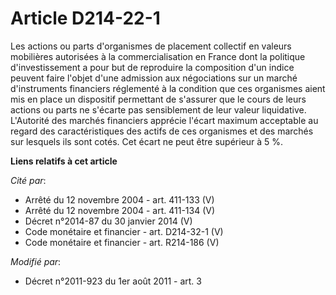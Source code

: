 # Article D214-22-1

Les actions ou parts d'organismes de placement collectif en valeurs mobilières autorisées à la commercialisation en France
dont la politique d'investissement a pour but de reproduire la composition d'un indice peuvent faire l'objet d'une admission
aux négociations sur un marché d'instruments financiers réglementé à la condition que ces organismes aient mis en place un
dispositif permettant de s'assurer que le cours de leurs actions ou parts ne s'écarte pas sensiblement de leur valeur
liquidative. L'Autorité des marchés financiers apprécie l'écart maximum acceptable au regard des caractéristiques des actifs
de ces organismes et des marchés sur lesquels ils sont cotés. Cet écart ne peut être supérieur à 5 %.

**Liens relatifs à cet article**

_Cité par_:

  - Arrêté du 12 novembre 2004 - art. 411-133 (V)
  - Arrêté du 12 novembre 2004 - art. 411-134 (V)
  - Décret n°2014-87 du 30 janvier 2014 (V)
  - Code monétaire et financier - art. D214-32-1 (V)
  - Code monétaire et financier - art. R214-186 (V)

_Modifié par_:

  - Décret n°2011-923 du 1er août 2011 - art. 3

